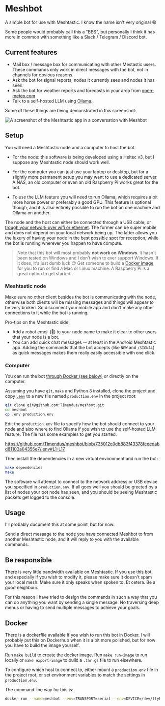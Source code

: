 # Meshbot

A simple bot for use with Meshtastic. I know the name isn't very original 😄

Some people would probably call this a "BBS", but personally I think it has more
in common with something like a Slack / Telegram / Discord bot.

## Current features

- Mail box / message box for communicating with other Mestastic users. These
  commands only work in direct messages with the bot, not in channels for
  obvious reasons.
- Ask the bot for signal reports, nodes it currently sees and nodes it has seen.
- Ask the bot for weather reports and forecasts in your area from
  [open-meteo.com](https://open-meteo.com/)
- Talk to a self-hosted LLM using [Ollama](https://ollama.com/).

Some of these things are being demonstrated in this screenshot:

![A screenshot of the Meshtastic app in a conversation with
Meshbot](./screenshot.jpeg)

## Setup

You will need a Meshtastic node and a computer to host the bot.

- For the node: this software is being developed using a Heltec v3, but I
  suppose any Meshtastic node should work well.

- For the computer you can just use your laptop or desktop, but for a slightly
  more permanent setup you may want to use a dedicated server. A NAS, an old
  computer or even an old Raspberry Pi works great for the bot.

- To use the LLM feature you will need to run Ollama, which requires a bit more
  horse power or preferably a good GPU. This feature is optional though, and it
  is also entirely possible to run the bot on one machine and Ollama on another.

The node and the host can either be connected through a USB cable, or [trough
your network over wifi or
ethernet](https://meshtastic.org/docs/configuration/radio/network/). The former
can be super mobile and does not depend on your local network being up. The
latter allows you the luxury of having your node in the best possible spot for
reception, while the bot is running wherever you happen to have compute.

> Note that this bot will most probably **not work on Windows**. It hasn't been
> tested on Windows and I don't wish to ever support Windows. If it does, it's
> just dumb luck 😉 Get someone to build a [Docker image](#docker) for you to
> run or find a Mac or Linux machine. A Raspberry Pi is a great option to get
> started.

### Meshtastic node

Make sure no other client besides the bot is communicating with the node,
otherwise both clients will be missing messages and things will appear to be
very broken. So disconnect your mobile app and don't make any other connections
to it while the bot is running.

Pro-tips on the Meshtastic side:

- Add a robot emoji (🤖) to your node name to make it clear to other users that
  your node is a bot.
- You can add quick chat messages -- at least in the Android Meshtastic app.
  Adding the commands that the bot accepts (like `NEW` and `/SIGNAL`) as quick
  messages makes them really easily accessible with one click.

### Computer

You can run the bot [through Docker (see below)](#docker) or directly on the
computer.

Assuming you have `git`, `make` and Python 3 installed, clone the project and
copy [`.env`](./.env) to a new file named `production.env` in the project root:

```bash
git clone git@github.com:Timendus/meshbot.git
cd meshbot
cp .env production.env
```

Edit the `production.env` file to specify how the bot should connect to your
node and also where to find Ollama if you wish to use the self-hosted LLM
feature. The file has some examples to get you started:

https://github.com/Timendus/meshbot/blob/735012c0db883f43378fceedabd81103a04355e7/.env#L1-L17

Then install the dependencies in a new virtual environment and run the bot:

```bash
make dependencies
make
```

The software will attempt to connect to the network address or USB device you
specified in `production.env`. If all goes well you should be greeted by a list
of nodes your bot node has seen, and you should be seeing Meshtastic packets get
logged to the console.

## Usage

I'll probably document this at some point, but for now:

Send a direct message to the node you have connected Meshbot to from another
Meshtastic node, and it will reply to you with the available commands.

## Be responsible

There is very little bandwidth available on Meshtastic. If you use this bot, and
especially if you wish to modify it, please make sure it doesn't spam your local
mesh. Make sure it only speaks when spoken to. Et cetera. Be a good neighbour.

For this reason I have tried to design the commands in such a way that you can
do anything you want by sending a single message. No traversing deep menus or
having to send multiple messages to achieve your goals.

## Docker

There is a dockerfile available if you wish to run this bot in Docker. I will
probably put this on Dockerhub when it is a bit more polished, but for now you
have to build the image yourself.

Run `make build` to create the docker image. Run `make run-image` to run locally
or `make export-image` to build a `.tar.gz` file to run elsewhere.

To configure which host to connect to, either mount a `production.env` file in
the project root, or set environment variables to match the settings in
`production.env`.

The command line way for this is:

```bash
docker run --name=meshbot --env=TRANSPORT=serial --env=DEVICE=/dev/ttyUSB0 -d timendus/meshbot
```
